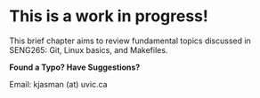 # This is a work in progress!

This brief chapter aims to review fundamental topics discussed in SENG265: Git, Linux basics, and Makefiles.

**Found a Typo? Have Suggestions?**

Email: kjasman (at) uvic.ca
